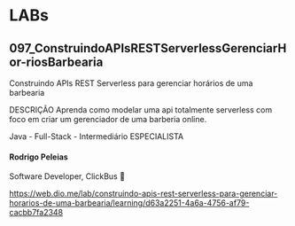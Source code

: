 # LABs

## 097_ConstruindoAPIsRESTServerlessGerenciarHor-riosBarbearia

Construindo APIs REST Serverless para gerenciar horários de uma barbearia

DESCRIÇÃO
Aprenda como modelar uma api totalmente serverless com foco em criar um gerenciador de uma barberia online.

Java - Full-Stack - Intermediário
ESPECIALISTA
#### Rodrigo Peleias
Software Developer, ClickBus


https://web.dio.me/lab/construindo-apis-rest-serverless-para-gerenciar-horarios-de-uma-barbearia/learning/d63a2251-4a6a-4756-af79-cacbb7fa2348

